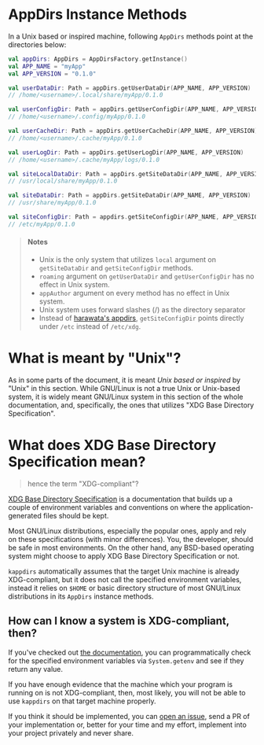 # AppDirs Instance Methods

In a Unix based or inspired machine, following `AppDirs` methods point at the
directories below:

```kotlin
val appDirs: AppDirs = AppDirsFactory.getInstance()
val APP_NAME = "myApp"
val APP_VERSION = "0.1.0"

val userDataDir: Path = appDirs.getUserDataDir(APP_NAME, APP_VERSION)
// /home/<username>/.local/share/myApp/0.1.0

val userConfigDir: Path = appDirs.getUserConfigDir(APP_NAME, APP_VERSION)
// /home/<username>/.config/myApp/0.1.0

val userCacheDir: Path = appDirs.getUserCacheDir(APP_NAME, APP_VERSION)
// /home/<username>/.cache/myApp/0.1.0

val userLogDir: Path = appDirs.getUserLogDir(APP_NAME, APP_VERSION)
// /home/<username>/.cache/myApp/logs/0.1.0

val siteLocalDataDir: Path = appDirs.getSiteDataDir(APP_NAME, APP_VERSION, local = true)
// /usr/local/share/myApp/0.1.0

val siteDataDir: Path = appDirs.getSiteDataDir(APP_NAME, APP_VERSION)
// /usr/share/myApp/0.1.0

val siteConfigDir: Path = appdirs.getSiteConfigDir(APP_NAME, APP_VERSION)
// /etc/myApp/0.1.0
```

 > <h4>Notes</h4>
 >
 > - Unix is the only system that utilizes `local` argument on
 >   `getSiteDataDir` and `getSiteConfigDir` methods.
 > - `roaming` argument on `getUserDataDir` and `getUserConfigDir` has no
 >   effect in Unix system.
 > - `appAuthor` argument on every method has no effect in Unix system.
 > - Unix system uses forward slashes (/) as the directory separator
 > - Instead of [harawata's appdirs](https://github.com/harawata/appdirs),
 >   `getSiteConfigDir` points directly under `/etc` instead of `/etc/xdg`.

# What is meant by "Unix"?

As in some parts of the document, it is meant *Unix based or inspired* by
"Unix" in this section. While GNU/Linux is not a true Unix or Unix-based
system, it is widely meant GNU/Linux system in this section of the whole
documentation, and, specifically, the ones that utilizes "XDG Base Directory
Specification".

# What does XDG Base Directory Specification mean?

 > hence the term "XDG-compliant"?

[XDG Base Directory Specification](https://specifications.freedesktop.org/basedir-spec/basedir-spec-latest.html)
is a documentation that builds up a couple of environment variables and
conventions on where the application-generated files should be kept.

Most GNU/Linux distributions, especially the popular ones, apply and rely on
these specifications (with minor differences). You, the developer, should be
safe in most environments. On the other hand, any BSD-based operating system
might choose to apply XDG Base Directory Specification or not.

`kappdirs` automatically assumes that the target Unix machine is already
XDG-compliant, but it does not call the specified environment variables,
instead it relies on `$HOME` or basic directory structure of most GNU/Linux
distributions in its `AppDirs` instance methods.

## How can I know a system is XDG-compliant, then?

If you've checked out [the documentation](https://specifications.freedesktop.org/basedir-spec/basedir-spec-latest.html),
you can programmatically check for the specified environment variables via
`System.getenv` and see if they return any value.

If you have enough evidence that the machine which your program is running
on is not XDG-compliant, then, most likely, you will not be able to use
`kappdirs` on that target machine properly.

If you think it should be implemented, you can [open an issue](https://github.com/erayerdin/kappdirs/issues),
send a PR of your implementation or, better for your time and my effort,
implement into your project privately and never share.